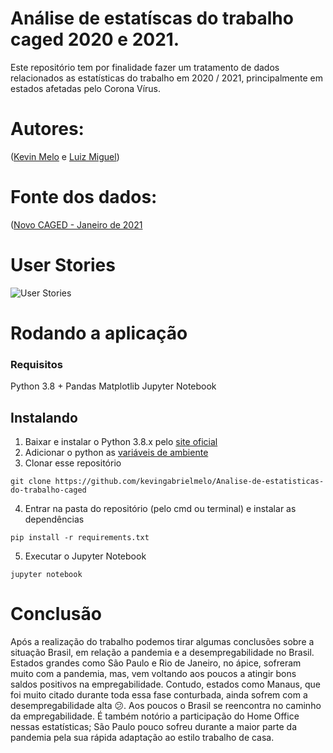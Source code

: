 # Análise de estatíscas do trabalho caged 2020 e 2021.
Este repositório tem por finalidade fazer um tratamento de dados relacionados as estatísticas do trabalho em 2020 / 2021, principalmente em estados afetadas pelo Corona Vírus. 

# Autores:
([Kevin Melo](https://github.com/kevingabrielmelo/) e [Luiz Miguel](https://github.com/Salitop/))

# Fonte dos dados:
([Novo CAGED - Janeiro de 2021](http://pdet.mte.gov.br/novo-caged/novo-caged-2021/novo-caged-janeiro-2021)

# User Stories
![User Stories](https://github.com/kevingabrielmelo/Analise-de-estatisticas-do-trabalho-caged/userStories/UserStories.png)

# Rodando a aplicação

### Requisitos
Python 3.8 +
Pandas
Matplotlib
Jupyter Notebook

## Instalando
1. Baixar e instalar o Python 3.8.x pelo [site oficial](https://www.python.org/downloads/)
2. Adicionar o python as [variáveis de ambiente](https://datatofish.com/add-python-to-windows-path/)
3. Clonar esse repositório 
```
git clone https://github.com/kevingabrielmelo/Analise-de-estatisticas-do-trabalho-caged
```
4. Entrar na pasta do repositório (pelo cmd ou terminal) e instalar as dependências

```
pip install -r requirements.txt
```
5. Executar o Jupyter Notebook
```
jupyter notebook
```

# Conclusão
Após a realização do trabalho podemos tirar algumas conclusões sobre a situação Brasil, em relação a pandemia e a desempregabilidade no Brasil. Estados grandes como São Paulo e Rio de Janeiro, no ápice, sofreram muito com a pandemia, mas, vem voltando aos poucos a atingir bons saldos positivos na empregabilidade. Contudo, estados como Manaus, que foi muito citado durante toda essa fase conturbada, ainda sofrem com a desempregabilidade alta 😕. 
Aos poucos o Brasil se reencontra no caminho da empregabilidade. É também notório a participação do Home Office nessas estatísticas; São Paulo pouco sofreu durante a maior parte da pandemia pela sua rápida adaptação ao estilo trabalho de casa. 

